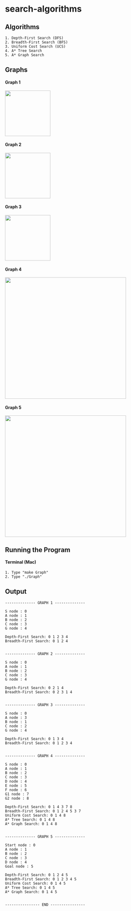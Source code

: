 # search-algorithms

## Algorithms
```
1. Depth-First Search (DFS)
2. Breadth-First Search (BFS)
3. Uniform Cost Search (UCS)
4. A* Tree Search
5. A* Graph Search
```

## Graphs
#### Graph 1
<img src="http://i.imgur.com/PPDPSSL.png" width="150"/>

#### Graph 2
<img src="http://i.imgur.com/nax1gCt.png" width="150"/>

#### Graph 3
<img src="http://i.imgur.com/ReX3Eow.png" width="150"/>

#### Graph 4
<img src="http://i.imgur.com/48qP96j.png" width="400"/>

#### Graph 5
<img src="http://i.imgur.com/9o38T1a.png" width="400"/>

## Running the Program
#### Terminal (Mac)
```
1. Type "make Graph"
2. Type "./Graph"
```
## Output
```
-------------- GRAPH 1 --------------

S node : 0
A node : 1
B node : 2
C node : 3
G node : 4

Depth-First Search: 0 1 2 3 4
Breadth-First Search: 0 1 2 4 


-------------- GRAPH 2 --------------

S node : 0
A node : 1
B node : 2
C node : 3
G node : 4

Depth-First Search: 0 2 1 4
Breadth-First Search: 0 2 3 1 4 


-------------- GRAPH 3 --------------

S node : 0
A node : 3
B node : 1
C node : 2
G node : 4

Depth-First Search: 0 1 3 4
Breadth-First Search: 0 1 2 3 4 


-------------- GRAPH 4 --------------

S node : 0
A node : 1
B node : 2
C node : 3
D node : 4
E node : 5
F node : 6
G1 node : 7
G2 node : 8

Depth-First Search: 0 1 4 3 7 8
Breadth-First Search: 0 1 2 4 5 3 7 
Uniform Cost Search: 0 1 4 8
A* Tree Search: 0 1 4 8
A* Graph Search: 0 1 4 8


-------------- GRAPH 5 --------------

Start node : 0
A node : 1
B node : 2
C node : 3
D node : 4
Goal node : 5

Depth-First Search: 0 1 2 4 5
Breadth-First Search: 0 1 2 3 4 5 
Uniform Cost Search: 0 1 4 5
A* Tree Search: 0 1 4 5
A* Graph Search: 0 1 4 5


---------------- END ----------------
```
